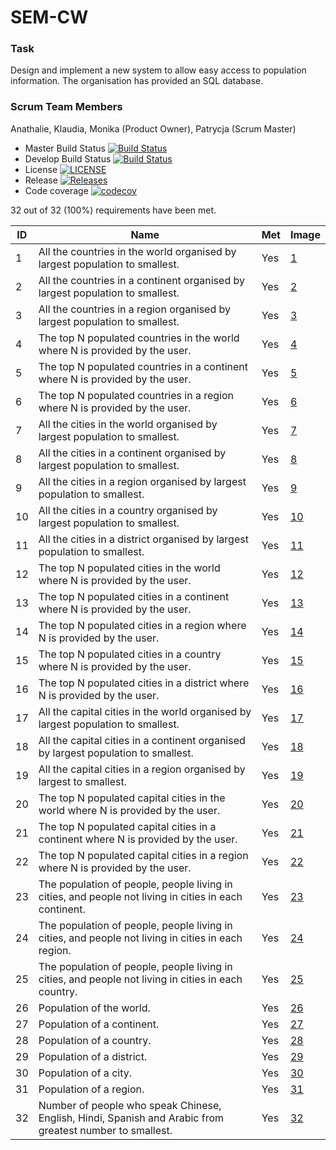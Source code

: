 # SEM-CW

### Task
Design and implement a new system to allow easy access to population information. The organisation has provided an SQL database.

### Scrum Team Members
Anathalie, 
Klaudia, 
Monika (Product Owner), 
Patrycja (Scrum Master)


- Master Build Status [![Build Status](https://travis-ci.com/KlaudiaJaros/SEM-CW.svg?branch=master)](https://travis-ci.com/KlaudiaJaros/SEM-CW)
- Develop Build Status [![Build Status](https://travis-ci.com/KlaudiaJaros/SEM-CW.svg?branch=develop)](https://travis-ci.com/KlaudiaJaros/SEM-CW)  
- License [![LICENSE](https://img.shields.io/github/license/KlaudiaJaros/SEM-CW.svg?style=flat-square)](https://github.com/KlaudiaJaros/SEM-CW/blob/master/LICENSE)
- Release [![Releases](https://img.shields.io/github/release/KlaudiaJaros/SEM-CW/all.svg?style=flat-square)](https://github.com/KlaudiaJaros/SEM-CW/releases)
- Code coverage [![codecov](https://codecov.io/gh/KlaudiaJaros/SEM-CW/branch/master/graph/badge.svg?token=AYX9BK85IP)](https://codecov.io/gh/KlaudiaJaros/SEM-CW)

32 out of 32 (100%) requirements have been met.

| ID | Name | Met | Image |
| --------------- | ------------ |  --------------- | ------------ | 
| 1 | All the countries in the world organised by largest population to smallest. | Yes |  [1](https://github.com/KlaudiaJaros/SEM-CW/blob/develop/report%20screenshots/allcountries.png) |
| 2 | All the countries in a continent organised by largest population to smallest. | Yes |  [2](https://github.com/KlaudiaJaros/SEM-CW/blob/develop/report%20screenshots/allcountries-cont.png)  |
| 3 | All the countries in a region organised by largest population to smallest. | Yes |  [3](https://github.com/KlaudiaJaros/SEM-CW/blob/develop/report%20screenshots/allcountries-reg.png)  |
| 4 | The top N populated countries in the world where N is provided by the user. | Yes |  [4](https://github.com/KlaudiaJaros/SEM-CW/blob/develop/report%20screenshots/topncountries.png)  |
| 5 | The top N populated countries in a continent where N is provided by the user. | Yes |  [5](https://github.com/KlaudiaJaros/SEM-CW/blob/develop/report%20screenshots/topncountries-cont.png) |
| 6 | The top N populated countries in a region where N is provided by the user. | Yes | [6](https://github.com/KlaudiaJaros/SEM-CW/blob/develop/report%20screenshots/topncountries-reg.png)  |
| 7 | All the cities in the world organised by largest population to smallest. | Yes | [7](https://github.com/KlaudiaJaros/SEM-CW/blob/develop/report%20screenshots/allcities.png)  | 
| 8 | All the cities in a continent organised by largest population to smallest. | Yes |  [8](https://github.com/KlaudiaJaros/SEM-CW/blob/develop/report%20screenshots/allcities-cont.png) |
| 9 | All the cities in a region organised by largest population to smallest. | Yes |  [9](https://github.com/KlaudiaJaros/SEM-CW/blob/develop/report%20screenshots/allcities-reg.png)  |
| 10 | All the cities in a country organised by largest population to smallest. | Yes |  [10](https://github.com/KlaudiaJaros/SEM-CW/blob/develop/report%20screenshots/allcities-country.png)  |
| 11 | All the cities in a district organised by largest population to smallest. | Yes |  [11](https://github.com/KlaudiaJaros/SEM-CW/blob/develop/report%20screenshots/allcities-dis.png)  |
| 12 | The top N populated cities in the world where N is provided by the user. | Yes | [12](https://github.com/KlaudiaJaros/SEM-CW/blob/develop/report%20screenshots/topncities.png) |
| 13 | The top N populated cities in a continent where N is provided by the user. | Yes | [13](https://github.com/KlaudiaJaros/SEM-CW/blob/develop/report%20screenshots/topncities-cont.png) |
| 14 | The top N populated cities in a region where N is provided by the user. | Yes | [14](https://github.com/KlaudiaJaros/SEM-CW/blob/develop/report%20screenshots/topncities-reg.png) |
| 15 | The top N populated cities in a country where N is provided by the user. | Yes | [15](https://github.com/KlaudiaJaros/SEM-CW/blob/develop/report%20screenshots/topncities-country.png) |
| 16 | The top N populated cities in a district where N is provided by the user. | Yes | [16](https://github.com/KlaudiaJaros/SEM-CW/blob/develop/report%20screenshots/topncities-dis.png) |
| 17 | All the capital cities in the world organised by largest population to smallest. | Yes | [17](https://github.com/KlaudiaJaros/SEM-CW/blob/develop/report%20screenshots/allcapcities.png) |
| 18 | All the capital cities in a continent organised by largest population to smallest. | Yes | [18](https://github.com/KlaudiaJaros/SEM-CW/blob/develop/report%20screenshots/allcapcities-cont.png) |
| 19 | All the capital cities in a region organised by largest to smallest. | Yes | [19](https://github.com/KlaudiaJaros/SEM-CW/blob/develop/report%20screenshots/allcapcities-reg.png) |
| 20 | The top N populated capital cities in the world where N is provided by the user. | Yes | [20](https://github.com/KlaudiaJaros/SEM-CW/blob/develop/report%20screenshots/topncapcities.png) |
| 21 | The top N populated capital cities in a continent where N is provided by the user. | Yes | [21](https://github.com/KlaudiaJaros/SEM-CW/blob/develop/report%20screenshots/topncapcities-cont.png) |
| 22 | The top N populated capital cities in a region where N is provided by the user. | Yes | [22](https://github.com/KlaudiaJaros/SEM-CW/blob/develop/report%20screenshots/topncapcities-reg.png) |
| 23 | The population of people, people living in cities, and people not living in cities in each continent. | Yes | [23](https://github.com/KlaudiaJaros/SEM-CW/blob/develop/report%20screenshots/population-cont.png) |
| 24 | The population of people, people living in cities, and people not living in cities in each region. | Yes | [24](https://github.com/KlaudiaJaros/SEM-CW/blob/develop/report%20screenshots/population-reg.png) |
| 25 | The population of people, people living in cities, and people not living in cities in each country. | Yes | [25](https://github.com/KlaudiaJaros/SEM-CW/blob/develop/report%20screenshots/population-country.png) |
| 26 | Population of the world. | Yes | [26](https://github.com/KlaudiaJaros/SEM-CW/blob/develop/report%20screenshots/world.png) |
| 27 | Population of a continent. | Yes | [27](https://github.com/KlaudiaJaros/SEM-CW/blob/develop/report%20screenshots/continent.png) |
| 28 | Population of a country. | Yes | [28](https://github.com/KlaudiaJaros/SEM-CW/blob/develop/report%20screenshots/country.png) |
| 29 | Population of a district. | Yes | [29](https://github.com/KlaudiaJaros/SEM-CW/blob/develop/report%20screenshots/district.png) |
| 30 | Population of a city. | Yes | [30](https://github.com/KlaudiaJaros/SEM-CW/blob/develop/report%20screenshots/city.png) |
| 31 | Population of a region. | Yes | [31](https://github.com/KlaudiaJaros/SEM-CW/blob/develop/report%20screenshots/region.png) |
| 32 | Number of people who speak Chinese, English, Hindi, Spanish and Arabic from greatest number to smallest. | Yes | [32](https://github.com/KlaudiaJaros/SEM-CW/blob/develop/report%20screenshots/language.png) |




